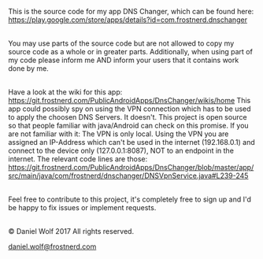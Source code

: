 This is the source code for my app DNS Changer, which can be found here: https://play.google.com/store/apps/details?id=com.frostnerd.dnschanger<br><br>



You may use parts of the source code but are not allowed to copy my source code as a whole or in greater parts. 
Additionally, when using part of my code please inform me AND inform your users that it contains work done by me.<br><br>


Have a look at the wiki for this app: https://git.frostnerd.com/PublicAndroidApps/DnsChanger/wikis/home
This app could possibly spy on using the VPN connection which has to be used to apply the choosen DNS Servers. It doesn't. This project is open source so that people familiar with java/Android can check on this promise.
If you are not familiar with it: The VPN is only local. Using the VPN you are assigned an IP-Address which can't be used in the internet (192.168.0.1) and connect to the device only (127.0.0.1:8087),
NOT to an endpoint in the internet. The relevant code lines are those: https://git.frostnerd.com/PublicAndroidApps/DnsChanger/blob/master/app/src/main/java/com/frostnerd/dnschanger/DNSVpnService.java#L239-245
<br><br>

Feel free to contribute to this project, it's completely free to sign up and I'd be happy to fix issues or implement requests.<br><br>


© Daniel Wolf 2017
All rights reserved.<br>



daniel.wolf@frostnerd.com